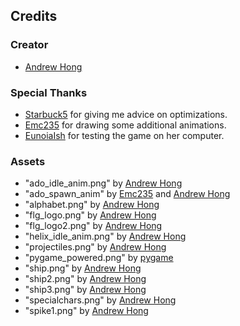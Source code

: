## Credits
### Creator
 - [Andrew Hong](http://github.com/novialriptide)

### Special Thanks
 - [Starbuck5](http://github.com/Starbuck5) for giving me advice on optimizations.
 - [Emc235](https://github.com/Emc2356) for drawing some additional animations.
 - [EunoiaIsh](https://github.com/EunoiaIsh) for testing the game on her computer.

### Assets
 - "ado_idle_anim.png" by [Andrew Hong](http://github.com/novialriptide)
 - "ado_spawn_anim" by [Emc235](https://github.com/Emc2356) and [Andrew Hong](http://github.com/novialriptide)
 - "alphabet.png" by [Andrew Hong](http://github.com/novialriptide)
 - "flg_logo.png" by [Andrew Hong](http://github.com/novialriptide)
 - "flg_logo2.png" by [Andrew Hong](http://github.com/novialriptide)
 - "helix_idle_anim.png" by [Andrew Hong](http://github.com/novialriptide)
 - "projectiles.png" by [Andrew Hong](http://github.com/novialriptide)
 - "pygame_powered.png" by [pygame](http://github.com/pygame/pygame)
 - "ship.png" by [Andrew Hong](http://github.com/novialriptide)
 - "ship2.png" by [Andrew Hong](http://github.com/novialriptide)
 - "ship3.png" by [Andrew Hong](http://github.com/novialriptide)
 - "specialchars.png" by [Andrew Hong](http://github.com/novialriptide)
 - "spike1.png" by [Andrew Hong](http://github.com/novialriptide)